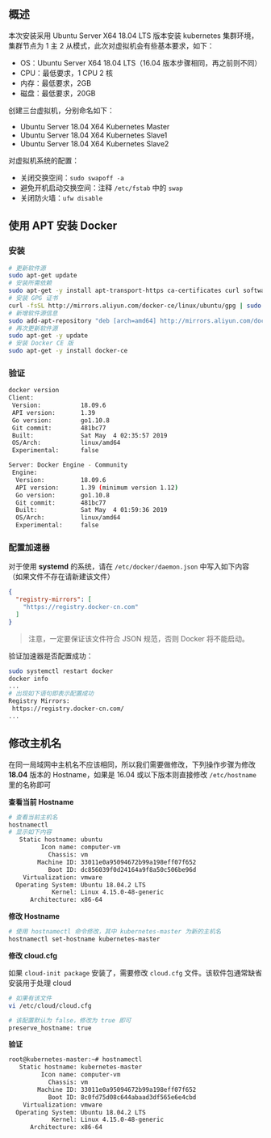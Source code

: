 ## 概述

本次安装采用 Ubuntu Server X64 18.04 LTS 版本安装 kubernetes 集群环境，集群节点为 1 主 2 从模式，此次对虚拟机会有些基本要求，如下：

- OS：Ubuntu Server X64 18.04 LTS（16.04 版本步骤相同，再之前则不同）
- CPU：最低要求，1 CPU 2 核
- 内存：最低要求，2GB
- 磁盘：最低要求，20GB

创建三台虚拟机，分别命名如下：

- Ubuntu Server 18.04 X64 Kubernetes Master
- Ubuntu Server 18.04 X64 Kubernetes Slave1
- Ubuntu Server 18.04 X64 Kubernetes Slave2

对虚拟机系统的配置：

- 关闭交换空间：`sudo swapoff -a`
- 避免开机启动交换空间：注释 `/etc/fstab` 中的 `swap`
- 关闭防火墙：`ufw disable`

## 使用 APT 安装 Docker

### 安装

```bash
# 更新软件源
sudo apt-get update
# 安装所需依赖
sudo apt-get -y install apt-transport-https ca-certificates curl software-properties-common
# 安装 GPG 证书
curl -fsSL http://mirrors.aliyun.com/docker-ce/linux/ubuntu/gpg | sudo apt-key add -
# 新增软件源信息
sudo add-apt-repository "deb [arch=amd64] http://mirrors.aliyun.com/docker-ce/linux/ubuntu $(lsb_release -cs) stable"
# 再次更新软件源
sudo apt-get -y update
# 安装 Docker CE 版
sudo apt-get -y install docker-ce
```

### 验证

```bash
docker version
Client:
 Version:           18.09.6
 API version:       1.39
 Go version:        go1.10.8
 Git commit:        481bc77
 Built:             Sat May  4 02:35:57 2019
 OS/Arch:           linux/amd64
 Experimental:      false

Server: Docker Engine - Community
 Engine:
  Version:          18.09.6
  API version:      1.39 (minimum version 1.12)
  Go version:       go1.10.8
  Git commit:       481bc77
  Built:            Sat May  4 01:59:36 2019
  OS/Arch:          linux/amd64
  Experimental:     false
```

### 配置加速器

对于使用 **systemd** 的系统，请在 `/etc/docker/daemon.json` 中写入如下内容（如果文件不存在请新建该文件）

```json
{
  "registry-mirrors": [
    "https://registry.docker-cn.com"
  ]
}
```

> 注意，一定要保证该文件符合 JSON 规范，否则 Docker 将不能启动。

验证加速器是否配置成功：

```bash
sudo systemctl restart docker
docker info
...
# 出现如下语句即表示配置成功
Registry Mirrors:
 https://registry.docker-cn.com/
...
```

## 修改主机名

在同一局域网中主机名不应该相同，所以我们需要做修改，下列操作步骤为修改 **18.04** 版本的 Hostname，如果是 16.04 或以下版本则直接修改 `/etc/hostname` 里的名称即可

**查看当前 Hostname**

```bash
# 查看当前主机名
hostnamectl
# 显示如下内容
   Static hostname: ubuntu
         Icon name: computer-vm
           Chassis: vm
        Machine ID: 33011e0a95094672b99a198eff07f652
           Boot ID: dc856039f0d24164a9f8a50c506be96d
    Virtualization: vmware
  Operating System: Ubuntu 18.04.2 LTS
            Kernel: Linux 4.15.0-48-generic
      Architecture: x86-64
```

**修改 Hostname**

```bash
# 使用 hostnamectl 命令修改，其中 kubernetes-master 为新的主机名
hostnamectl set-hostname kubernetes-master
```

**修改 cloud.cfg**

如果 `cloud-init package` 安装了，需要修改 `cloud.cfg` 文件。该软件包通常缺省安装用于处理 cloud

```bash
# 如果有该文件
vi /etc/cloud/cloud.cfg

# 该配置默认为 false，修改为 true 即可
preserve_hostname: true
```

**验证**

```bash
root@kubernetes-master:~# hostnamectl
   Static hostname: kubernetes-master
         Icon name: computer-vm
           Chassis: vm
        Machine ID: 33011e0a95094672b99a198eff07f652
           Boot ID: 8c0fd75d08c644abaad3df565e6e4cbd
    Virtualization: vmware
  Operating System: Ubuntu 18.04.2 LTS
            Kernel: Linux 4.15.0-48-generic
      Architecture: x86-64
```